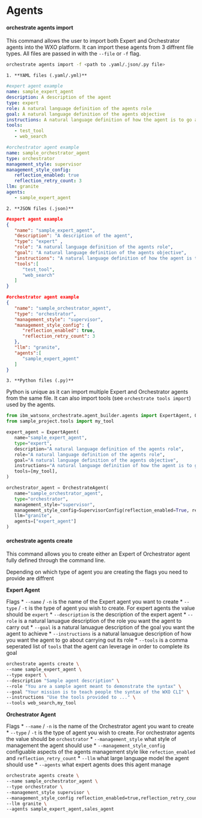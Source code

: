 # Agents

#### orchestrate agents import
  This command allows the user to import both Expert and Orchestrator agents into the WXO platform. It can import these agents from 3 diffrent file types. All files are passed in with the `--file` or `-f` flag.
   ```bash
   orchestrate agents import -f <path to .yaml/.json/.py file>
   ```
    1. **YAML files (.yaml/.yml)**
   ```yaml
   #expert agent example
   name: sample_expert_agent
   description: A description of the agent
   type: expert 
   role: A natural language definition of the agents role
   goal: A natural language definition of the agents objective
   instructions: A natural language definition of how the agent is to go about solving the problem
   tools:
      - test_tool
      - web_search
   ```
   ```yaml
   #orchestrator agent example
   name: sample_orchestrator_agent
   type: orchestrator
   management_style: supervisor
   management_style_config:
      reflection_enabled: true
      reflection_retry_count: 3
   llm: granite
   agents:
      - sample_expert_agent
   ```
    2. **JSON files (.json)**
   ```json
   #expert agent example
   {
      "name": "sample_expert_agent",
      "description": "A description of the agent",
      "type": "expert" ,
      "role": "A natural language definition of the agents role",
      "goal": "A natural language definition of the agents objective",
      "instructions": "A natural language definition of how the agent is to go about solving the problem",
      "tools":[
         "test_tool",
         "web_search"
      ]
   }
   ```
   ```json
   #orchestrator agent example
   {
      "name": "sample_orchestrator_agent",
      "type": "orchestrator",
      "management_style": "supervisor",
      "management_style_config": {
         "reflection_enabled": true,
         "reflection_retry_count": 3
      },
      "llm": "granite",
      "agents":[
         "sample_expert_agent"
      ]
   }
   ```
    3. **Python files (.py)**

  Python is unique as it can import multiple Expert and Orchestrator agents from the same file. It can also import tools (see `orchestrate tools import`) used by the agents.
   ```python
   from ibm_watsonx_orchestrate.agent_builder.agents import ExpertAgent, OrchestrateAgent
   from sample_project.tools import my_tool

   expert_agent = ExpertAgent(
      name="sample_expert_agent",
      type="expert",
      description="A natural language definition of the agents role",
      role="A natural language definition of the agents role",
      goal="A natural language definition of the agents objective",
      instructions="A natural language definition of how the agent is to go about solving the problem",
      tools=[my_tool],
   )

   orchestrator_agent = OrchestrateAgent(
      name="sample_orchestrator_agent",
      type="orchestrator",
      management_style="supervisor",
      management_style_config=SupervisorConfig(reflection_enabled=True, reflection_retry_count=3),
      llm="granite",
      agents=["expert_agent"]
   )
   ```
#### orchestrate agents create
  This command allows you to create either an Expert of Orchestrator agent fully defined through the command line.

  Depending on which type of agent you are creating the flags you need to provide are diffrent

  **Expert Agent**

  Flags
    * `--name` / `-n` is the name of the Expert agent you want to create
    * `--type` / `-t` is the type of agent you wish to create. For expert agents the value should be `expert`
    * `--description` is the description of the expert agent
    * `--role` is a natural lanuague description of the role you want the agent to carry out
    * `--goal` is a natural lanuague description of the goal you want the agent to achieve
    * `--instructions` is a natural lanuague description of how you want the agent to go about carrying out its role
    * `--tools` is a comma seperated list of `tools` that the agent can leverage in order to complete its goal

   ```bash
   orchestrate agents create \
   --name sample_expert_agent \
   --type expert \
   --description "Sample agent description" \
   --role "You are a sample agent meant to demonstrate the syntax" \
   --goal "Your mission is to teach people the syntax of the WXO CLI" \
   --instructions "Use the tools provided to ..." \
   --tools web_search,my_tool
   ```

  **Orchestrator Agent**

  Flags
    * `--name` / `-n` is the name of the Orchestrator agent you want to create
    * `--type` / `-t` is the type of agent you wish to create. For orchestrator agents the value should be `orchestrator`
    * `--management_style` what style of management the agent should use
    * `--management_style_config` configuable aspects of the agents management style like `refection_enabled` and `reflection_retry_count`
    * `--llm` what large language model the agent should use
    * `--agents` what expert agents does this agent manage

   ```bash
   orchestrate agents create \
   --name sample_orchestrator_agent \
   --type orchestrator \
   --management_style supervisor \
   --management_style_config reflection_enabled=true,reflection_retry_count=3 \
   --llm granite \
   --agents sample_expert_agent,sales_agent